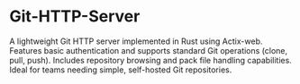 # Git-HTTP-Server
A lightweight Git HTTP server implemented in Rust using Actix-web. Features basic authentication and supports standard Git operations (clone, pull, push). Includes repository browsing and pack file handling capabilities. Ideal for teams needing simple, self-hosted Git repositories.
